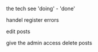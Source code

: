 the tech see 'doing' - 'done'

handel register errors

edit posts

give the admin access delete  posts